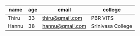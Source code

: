 | name | age | email | college |
|----------|----------|----------| ------- |
| Thiru   | 33   | thiru@gmail.com | PBR VITS   |
| Hannu   | 38   | hannu@gmail.com   | Srinivasa College |
